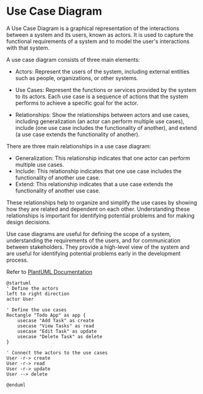 # Use Case Diagram
A Use Case Diagram is a graphical representation of the interactions between a system and its users, known as actors. It is used to capture the functional requirements of a system and to model the user's interactions with that system.

A use case diagram consists of three main elements:

- Actors: Represent the users of the system, including external entities such as people, organizations, or other systems.

- Use Cases: Represent the functions or services provided by the system to its actors. Each use case is a sequence of actions that the system performs to achieve a specific goal for the actor.

- Relationships: Show the relationships between actors and use cases, including generalization (an actor can perform multiple use cases), include (one use case includes the functionality of another), and extend (a use case extends the functionality of another).

There are three main relationships in a use case diagram:

- Generalization: This relationship indicates that one actor can perform multiple use cases.
- Include: This relationship indicates that one use case includes the functionality of another use case.
- Extend: This relationship indicates that a use case extends the functionality of another use case.

These relationships help to organize and simplify the use cases by showing how they are related and dependent on each other. Understanding these relationships is important for identifying potential problems and for making design decisions.

Use case diagrams are useful for defining the scope of a system, understanding the requirements of the users, and for communication between stakeholders. They provide a high-level view of the system and are useful for identifying potential problems early in the development process.

Refer to [PlantUML Documentation](https://plantuml.com/use-case-diagram)

``` plantuml
@startuml
' Define the actors
left to right direction
actor User

' Define the use cases
Rectangle "Todo App" as app {
    usecase "Add Task" as create
    usecase "View Tasks" as read
    usecase "Edit Task" as update
    usecase "Delete Task" as delete
}

' Connect the actors to the use cases
User -r-> create
User -r-> read
User -r-> update
User --> delete

@enduml
```
